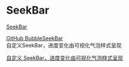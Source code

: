 SeekBar
===

[SeekBar](https://www.jianshu.com/p/6e8aa1495990)  

[GitHub BubbleSeekBar](https://github.com/woxingxiao/BubbleSeekBar)  
自定义SeekBar，进度变化由可视化气泡样式呈现  

[自定义 SeekBar，进度变化由可视化气泡样式呈现](http://p.codekk.com/detail/android/woxingxiao/bubbleseekbar)  
